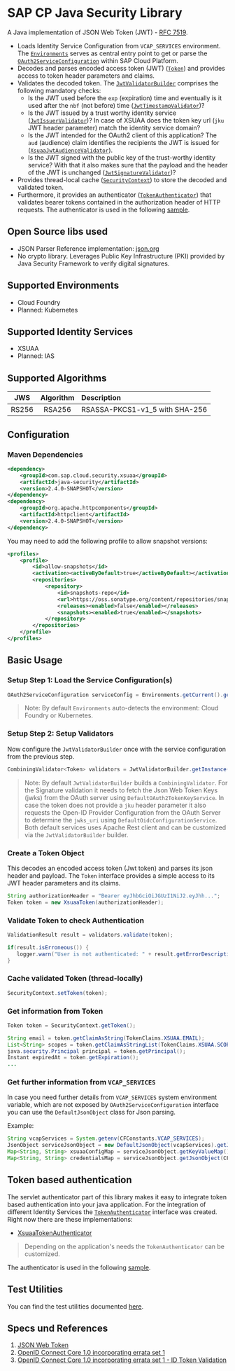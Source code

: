 # SAP CP Java Security Library

A Java implementation of JSON Web Token (JWT) - [RFC 7519](https://tools.ietf.org/html/rfc7519). 

- Loads Identity Service Configuration from `VCAP_SERVICES` environment. The [`Environments`](src/main/java/com/sap/cloud/security/config/Environments.java) serves as central entry point to get or parse the  [`OAuth2ServiceConfiguration`](src/main/java/com/sap/cloud/security/config/OAuth2ServiceConfiguration.java) within SAP Cloud Platform.
- Decodes and parses encoded access token (JWT) ([`Token`](src/main/java/com/sap/cloud/security/token/Token.java)) and provides access to token header parameters and claims.
- Validates the decoded token. The [`JwtValidatorBuilder`](src/main/java/com/sap/cloud/security/token/validation/validators/JwtValidatorBuilder.java) comprises the following mandatory checks:
  - Is the JWT used before the `exp` (expiration) time and eventually is it used after the `nbf` (not before) time ([`JwtTimestampValidator`](
 src/main/java/com/sap/cloud/security/token/validation/validators/JwtTimestampValidator.java))?
  - Is the JWT issued by a trust worthy identity service ([`JwtIssuerValidator`](
 src/main/java/com/sap/cloud/security/token/validation/validators/JwtIssuerValidator.java))? In case of XSUAA does the token key url (`jku` JWT header parameter) match the identity service domain?
  - Is the JWT intended for the OAuth2 client of this application? The `aud` (audience) claim identifies the recipients the JWT is issued for ([`XsuaaJwtAudienceValidator`](
 src/main/java/com/sap/cloud/security/token/validation/validators/XsuaaJwtAudienceValidator.java)).
  - Is the JWT signed with the public key of the trust-worthy identity service? With that it also makes sure that the payload and the header of the JWT is unchanged ([`JwtSignatureValidator`](
 src/main/java/com/sap/cloud/security/token/validation/validators/JwtSignatureValidator.java))?
- Provides thread-local cache ([`SecurityContext`](src/main/java/com/sap/cloud/security/token/SecurityContext.java)) to store the decoded and validated token.
- Furthermore, it provides an authenticator ([`TokenAuthenticator`](src/main/java/com/sap/cloud/security/servlet/TokenAuthenticator.java)) that validates bearer tokens contained in the authorization header of HTTP requests. The authenticator is used in the following [sample](/samples/java-security-usage).
## Open Source libs used
- JSON Parser Reference implementation: [json.org](https://github.com/stleary/JSON-java)
- No crypto library. Leverages Public Key Infrastructure (PKI) provided by Java Security Framework to verify digital signatures.

## Supported Environments
- Cloud Foundry
- Planned: Kubernetes

## Supported Identity Services
- XSUAA
- Planned: IAS

## Supported Algorithms

| JWS | Algorithm | Description |
| :-------------: | :-------------: | :----- |
| RS256 | RSA256 | RSASSA-PKCS1-v1_5 with SHA-256 |


## Configuration

### Maven Dependencies
```xml
<dependency>
    <groupId>com.sap.cloud.security.xsuaa</groupId>
    <artifactId>java-security</artifactId>
    <version>2.4.0-SNAPSHOT</version>
</dependency>
<dependency>
    <groupId>org.apache.httpcomponents</groupId>
    <artifactId>httpclient</artifactId>
    <version>2.4.0-SNAPSHOT</version>
</dependency>
```

You may need to add the following profile to allow snapshot versions:
```xml
<profiles>
    <profile>
        <id>allow-snapshots</id>
        <activation><activeByDefault>true</activeByDefault></activation>
        <repositories>
            <repository>
                <id>snapshots-repo</id>
                <url>https://oss.sonatype.org/content/repositories/snapshots</url>
                <releases><enabled>false</enabled></releases>
                <snapshots><enabled>true</enabled></snapshots>
            </repository>
        </repositories>
    </profile>
</profiles>
```

## Basic Usage

### Setup Step 1: Load the Service Configuration(s)
```java
OAuth2ServiceConfiguration serviceConfig = Environments.getCurrent().getXsuaaConfiguration();
```
> Note: By default `Environments` auto-detects the environment: Cloud Foundry or Kubernetes.


### Setup Step 2: Setup Validators
Now configure the `JwtValidatorBuilder` once with the service configuration from the previous step.
```java
CombiningValidator<Token> validators = JwtValidatorBuilder.getInstance(serviceConfig).build();
```

> Note: By default `JwtValidatorBuilder` builds a `CombiningValidator`. 
> For the Signature validation it needs to fetch the Json Web Token Keys (jwks) from the OAuth server using `DefaultOAuth2TokenKeyService`. In case the token does not provide a `jku` header parameter it also requests the Open-ID Provider Configuration from the OAuth Server to determine the `jwks_uri` using `DefaultOidcConfigurationService`. Both default services uses Apache Rest client and can be customized via the `JwtValidatorBuilder` builder.
          

### Create a Token Object 
This decodes an encoded access token (Jwt token) and parses its json header and payload. The `Token` interface provides a simple access to its JWT header parameters and its claims.

```java
String authorizationHeader = "Bearer eyJhbGciOiJGUzI1NiJ2.eyJhh...";
Token token = new XsuaaToken(authorizationHeader);
```

### Validate Token to check Authentication

```java
ValidationResult result = validators.validate(token);

if(result.isErroneous()) {
   logger.warn("User is not authenticated: " + result.getErrorDescription());
}
```

### Cache validated Token (thread-locally)
```java
SecurityContext.setToken(token);
```

### Get information from Token
```java
Token token = SecurityContext.getToken();

String email = token.getClaimAsString(TokenClaims.XSUAA.EMAIL);
List<String> scopes = token.getClaimAsStringList(TokenClaims.XSUAA.SCOPES);
java.security.Principal principal = token.getPrincipal();
Instant expiredAt = token.getExpiration();
...
```

### Get further information from `VCAP_SERVICES`
In case you need further details from `VCAP_SERVICES` system environment variable, which are not exposed by `OAuth2ServiceConfiguration` interface you can use the `DefaultJsonObject` class for Json parsing. 

Example:
```java
String vcapServices = System.getenv(CFConstants.VCAP_SERVICES);
JsonObject serviceJsonObject = new DefaultJsonObject(vcapServices).getJsonObjects(Service.XSUAA.getCFName()).get(0);
Map<String, String> xsuaaConfigMap = serviceJsonObject.getKeyValueMap();
Map<String, String> credentialsMap = serviceJsonObject.getJsonObject(CFConstants.CREDENTIALS).getKeyValueMap();
```

## Token based authentication
The servlet authenticator part of this library makes it easy to integrate token based authentication into your java application.
For the integration of different Identity Services the [`TokenAuthenticator`](src/main/java/com/sap/cloud/security/servlet/TokenAuthenticator.java) interface was created. Right now there are these implementations:
- [XsuaaTokenAuthenticator](src/main/java/com/sap/cloud/security/servlet/XsuaaTokenAuthenticator.java)

> Depending on the application's needs the `TokenAuthenticator` can be customized.

The authenticator is used in the following [sample](/samples/java-security-usage).

## Test Utilities
You can find the test utilities documented [here](/java-security-test).

## Specs und References
1. [JSON Web Token](https://tools.ietf.org/html/rfc7519)
2. [OpenID Connect Core 1.0 incorporating errata set 1](https://openid.net/specs/openid-connect-core-1_0.html)
3. [OpenID Connect Core 1.0 incorporating errata set 1 - ID Token Validation](https://openid.net/specs/openid-connect-core-1_0.html#IDTokenValidation)
